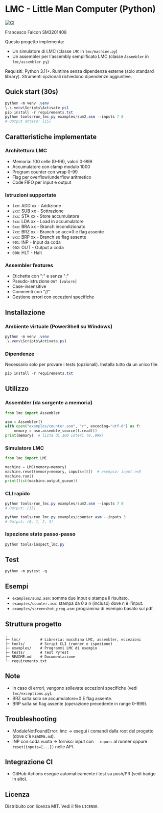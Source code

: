 # LMC - Little Man Computer (Python)
[![CI](https://github.com/FrancescoFalcon/LMC/actions/workflows/ci.yml/badge.svg?branch=main)](https://github.com/FrancescoFalcon/LMC/actions/workflows/ci.yml)

Francesco Falcon SM3201408 

Questo progetto implementa:
- Un simulatore di LMC (classe `LMC` in `lmc/machine.py`)
- Un assembler per l'assembly semplificato LMC (classe `Assembler` in `lmc/assembler.py`)

Requisiti: Python 3.11+. Runtime senza dipendenze esterne (solo standard library). Strumenti opzionali richiedono dipendenze aggiuntive.

## Quick start (30s)

```powershell
python -m venv .venv
\.\.venv\Scripts\Activate.ps1
pip install -r requirements.txt
python tools/run_lmc.py examples/sum2.asm --inputs 7 8
# Output atteso: [15]
```

## Caratteristiche implementate

### Architettura LMC
- Memoria: 100 celle (0-99), valori 0-999
- Accumulatore con clamp modulo 1000
- Program counter con wrap 0-99
- Flag per overflow/underflow aritmetico
- Code FIFO per input e output

### Istruzioni supportate
- `1xx`: ADD xx - Addizione
- `2xx`: SUB xx - Sottrazione  
- `3xx`: STA xx - Store accumulatore
- `5xx`: LDA xx - Load in accumulatore
- `6xx`: BRA xx - Branch incondizionato
- `7xx`: BRZ xx - Branch se acc=0 e flag assente
- `8xx`: BRP xx - Branch se flag assente
- `901`: INP - Input da coda
- `902`: OUT - Output a coda
- `000`: HLT - Halt

### Assembler features
- Etichette con ":" e senza ":"
- Pseudo-istruzione `DAT [valore]`
- Case-insensitive
- Commenti con "//"
- Gestione errori con eccezioni specifiche

## Installazione

### Ambiente virtuale (PowerShell su Windows)

```powershell
python -m venv .venv
.\.venv\Scripts\Activate.ps1
```

### Dipendenze
Necessario solo per provare i tests (opzionali). Installa tutto da un unico file:

```powershell
pip install -r requirements.txt
```

## Utilizzo

### Assembler (da sorgente a memoria)

```python
from lmc import Assembler

asm = Assembler()
with open("examples/counter.asm", "r", encoding="utf-8") as f:
    memory = asm.assemble_source(f.read())
print(memory)  # lista di 100 interi (0..999)
```

### Simulatore LMC

```python
from lmc import LMC

machine = LMC(memory=memory)
machine.reset(memory=memory, inputs=[5])  # esempio: input n=5
machine.run()
print(list(machine.output_queue))
```

### CLI rapido

```powershell
python tools/run_lmc.py examples/sum2.asm --inputs 7 8
# Output: [15]

python tools/run_lmc.py examples/counter.asm --inputs 3
# Output: [0, 1, 2, 3]
```

### Ispezione stato passo-passo

```powershell
python tools/inspect_lmc.py
```

## Test

```powershell
python -m pytest -q
```

## Esempi

- `examples/sum2.asm`: somma due input e stampa il risultato.
- `examples/counter.asm`: stampa da 0 a n (incluso) dove n è l'input.
- `examples/screenshot_prog.asm`: programma di esempio basato sul pdf.


## Struttura progetto

```
.
├─ lmc/         # Libreria: macchina LMC, assembler, eccezioni
├─ tools/       # Script CLI (runner e ispezione)
├─ examples/    # Programmi LMC di esempio
├─ tests/       # Test PyTest
├─ README.md    # Documentazione
└─ requirements.txt
```

## Note

- In caso di errori, vengono sollevate eccezioni specifiche (vedi `lmc/exceptions.py`).
- BRZ salta solo se accumulatore=0 E flag assente.
- BRP salta se flag assente (operazione precedente in range 0-999).

## Troubleshooting

- ModuleNotFoundError: lmc → esegui i comandi dalla root del progetto (dove c'è `README.md`).
- INP con coda vuota → fornisci input con `--inputs` al runner oppure `reset(inputs=[...])` nelle API.

## Integrazione CI

- GitHub Actions esegue automaticamente i test su push/PR (vedi badge in alto).

## Licenza

Distribuito con licenza MIT. Vedi il file `LICENSE`.
